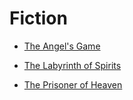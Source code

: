 # Fiction


 - [The Angel's Game](The%20Angel's%20Game/index.md)
    
 - [The Labyrinth of Spirits](The%20Labyrinth%20of%20Spirits/index.md)
    
 - [The Prisoner of Heaven](The%20Prisoner%20of%20Heaven/index.md)
    

